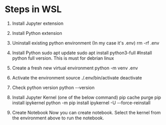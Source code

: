 # Steps in WSL

1. Install Jupyter extension

2. Install Python extension

3. Uninstall existing python environment (In my case it's .env)
rm -rf .env

3. Install Python
sudo apt update
sudo apt install python3-full #Install python full version. This is must for debrian linux

4. Create a fresh new virtual environment
python -m venv .env

5. Activate the environment
source ./.env/bin/activate
deactivate

6. Check python version
python --version

7. Install Jupyter Kernel (one of the below command)
pip cache purge
pip install ipykernel
python -m pip install ipykernel -U --force-reinstall

8. Create Notebook
Now you can create notebook. Select the kernel from the environment above to run the notebook.

